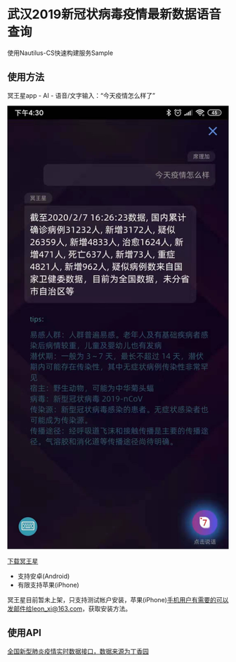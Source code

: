 # 武汉2019新冠状病毒疫情最新数据语音查询
使用Nautilus-CS快速构建服务Sample

## 使用方法
冥王星app - AI - 语音/文字输入：“今天疫情怎么样了”

![](https://github.com/xiaoji-duan/mwxing-2019-ncov/blob/master/images/screenshot-mwxing.jpg?raw=true)

[下载冥王星](https://fir.im/d2z3)
- 支持安卓(Android)
- 有限支持苹果(iPhone)

冥王星目前暂未上架，只支持测试帐户安装，苹果(iPhone)手机用户有需要的可以发邮件给leon_xi@163.com，获取安装方法。

## 使用API
[全国新型肺炎疫情实时数据接口，数据来源为丁香园](https://lab.isaaclin.cn/nCoV/)
